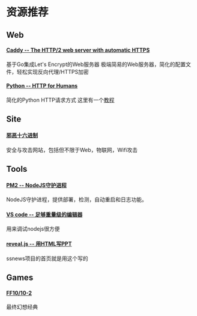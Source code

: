 # 资源推荐

## Web

#### [Caddy -- The HTTP/2 web server with automatic HTTPS](https://caddyserver.com/)

基于Go集成Let's Encrypt的Web服务器
极端简易的Web服务器，简化的配置文件，轻松实现反向代理/HTTPS加密

#### [Python -- HTTP for Humans](http://www.python-requests.org/en/master/)

简化的Python HTTP请求方式
这里有一个[教程](http://blog.csdn.net/iloveyin/article/details/21444613)

## Site

#### [邪恶十六进制](http://www.evil0x.com/)
安全与攻击网站，包括但不限于Web，物联网，Wifi攻击

## Tools

#### [PM2 -- NodeJS守护进程](https://www.npmjs.com/package/pm2)
NodeJS守护进程，提供部署，检测，自动重启和日志功能。

#### [VS code -- 足够重量级的编辑器](https://code.visualstudio.com)
用来调试nodejs很方便

#### [reveal.js -- 用HTML写PPT](http://lab.hakim.se/reveal-js/)
ssnews项目的首页就是用这个写的



## Games

#### [FF10/10-2](http://baike.baidu.com/link?url=nQgnVhJb-_NfC8rxHADdsEUZRVBovyz78bH-mQhQK5qFwd-1a9vNwFpQwmgy6jnnPAgneh3mIjEX93laEupqxq)

最终幻想经典